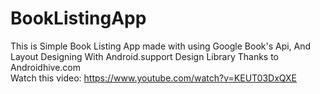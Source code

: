 # BookListingApp
This is Simple Book Listing App made with using Google Book's Api, And Layout Designing With Android.support Design Library Thanks to Androidhive.com    
Watch this video: https://www.youtube.com/watch?v=KEUT03DxQXE

